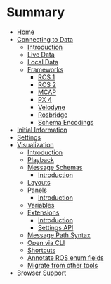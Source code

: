 # Summary

- [Home](./home.md)
- [Connecting to Data]()
  - [Introduction](./connecting-to-data/introduction.md)
  - [Live Data](./connecting-to-data/live-data.md)
  - [Local Data](./connecting-to-data/local-data.md)
  - [Frameworks]()
    - [ROS 1](./connecting-to-data/ros1.md)
    - [ROS 2](./connecting-to-data/ros2.md)
    - [MCAP](./connecting-to-data/mcap.md)
    - [PX 4](./connecting-to-data/px-4.md)
    - [Velodyne](./connecting-to-data/velodyne.md)
    - [Rosbridge](./connecting-to-data/rosbridge.md)
    - [Schema Encodings](./connecting-to-data/schema-encodings.md)
- [Initial Information](./initial-information.md)
- [Settings](./settings.md)
- [Visualization]()
  - [Introduction](./visualization-introduction.md)
  - [Playback](./visualization-playback.md)
  - [Message Schemas]()
    - [Introduction](./visualization-message-schemas-introduction.md)
  - [Layouts](./visualization-layouts.md)
  - [Panels]()
    - [Introduction](./visualization-panels-introduction.md)
  - [Variables](./visualization-variables.md)
  - [Extensions]()
    - [Introduction](./visualization-extensions-introduction.md)
    - [Settings API](./visualization-extensions-settings-api.md)
  - [Message Path Syntax](./visualization-message-path-syntax.md)
  - [Open via CLI](./visualization-open-via-cli.md)
  - [Shortcuts](./visualization-shortcuts.md)
  - [Annotate ROS enum fields](./visualization-annotate-ros-enum-fields.md)
  - [Migrate from other tools](./visualization-migrate-from-other-tools.md)
- [Browser Support](./browser-support.md)
